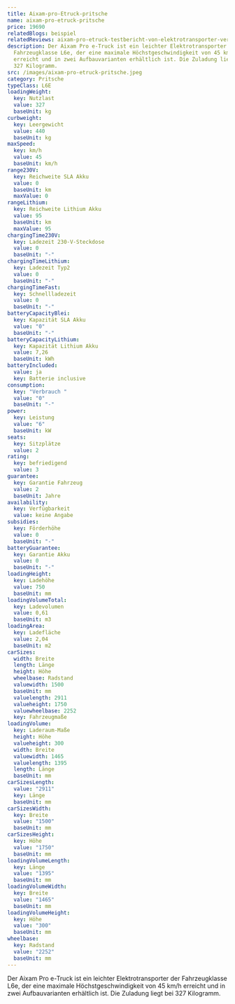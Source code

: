 ```yaml
---
title: Aixam-pro-Etruck-pritsche
name: aixam-pro-etruck-pritsche
price: 19690
relatedBlogs: beispiel
relatedReviews: aixam-pro-etruck-testbericht-von-elektrotransporter-vergleich
description: Der Aixam Pro e-Truck ist ein leichter Elektrotransporter der
  Fahrzeugklasse L6e, der eine maximale Höchstgeschwindigkeit von 45 km/h
  erreicht und in zwei Aufbauvarianten erhältlich ist. Die Zuladung liegt bei
  327 Kilogramm.
src: /images/aixam-pro-etruck-pritsche.jpeg
category: Pritsche
typeClass: L6E
loadingWeight:
  key: Nutzlast
  value: 327
  baseUnit: kg
curbweight:
  key: Leergewicht
  value: 440
  baseUnit: kg
maxSpeed:
  key: km/h
  value: 45
  baseUnit: km/h
range230V:
  key: Reichweite SLA Akku
  value: 0
  baseUnit: km
  maxValue: 0
rangeLithium:
  key: Reichweite Lithium Akku
  value: 95
  baseUnit: km
  maxValue: 95
chargingTime230V:
  key: Ladezeit 230-V-Steckdose
  value: 0
  baseUnit: "-"
chargingTimeLithium:
  key: Ladezeit Typ2
  value: 0
  baseUnit: "-"
chargingTimeFast:
  key: Schnellladezeit
  value: 0
  baseUnit: "-"
batteryCapacityBlei:
  key: Kapazität SLA Akku
  value: "0"
  baseUnit: "-"
batteryCapacityLithium:
  key: Kapazität Lithium Akku
  value: 7,26
  baseUnit: kWh
batteryIncluded:
  value: ja
  key: Batterie inclusive
consumption:
  key: "Verbrauch "
  value: "0"
  baseUnit: "-"
power:
  key: Leistung
  value: "6"
  baseUnit: kW
seats:
  key: Sitzplätze
  value: 2
rating:
  key: befriedigend
  value: 3
guarantee:
  key: Garantie Fahrzeug
  value: 2
  baseUnit: Jahre
availability:
  key: Verfügbarkeit
  value: keine Angabe
subsidies:
  key: Förderhöhe
  value: 0
  baseUnit: "-"
batteryGuarantee:
  key: Garantie Akku
  value: 0
  baseUnit: "-"
loadingHeight:
  key: Ladehöhe
  value: 750
  baseUnit: mm
loadingVolumeTotal:
  key: Ladevolumen
  value: 0,61
  baseUnit: m3
loadingArea:
  key: Ladefläche
  value: 2,04
  baseUnit: m2
carSizes:
  width: Breite
  length: Länge
  height: Höhe
  wheelbase: Radstand
  valuewidth: 1500
  baseUnit: mm
  valuelength: 2911
  valueheight: 1750
  valuewheelbase: 2252
  key: Fahrzeugmaße
loadingVolume:
  key: Laderaum-Maße
  height: Höhe
  valueheight: 300
  width: Breite
  valuewidth: 1465
  valuelength: 1395
  length: Länge
  baseUnit: mm
carSizesLength:
  value: "2911"
  key: Länge
  baseUnit: mm
carSizesWidth:
  key: Breite
  value: "1500"
  baseUnit: mm
carSizesHeight:
  key: Höhe
  value: "1750"
  baseUnit: mm
loadingVolumeLength:
  key: Länge
  value: "1395"
  baseUnit: mm
loadingVolumeWidth:
  key: Breite
  value: "1465"
  baseUnit: mm
loadingVolumeHeight:
  key: Höhe
  value: "300"
  baseUnit: mm
wheelbase:
  key: Radstand
  value: "2252"
  baseUnit: mm
---
```

Der Aixam Pro e-Truck ist ein leichter Elektrotransporter der Fahrzeugklasse L6e, der eine maximale Höchstgeschwindigkeit von 45 km/h erreicht und in zwei Aufbauvarianten erhältlich ist. Die Zuladung liegt bei 327 Kilogramm.